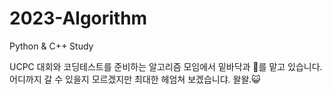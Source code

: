 # 2023-Algorithm
Python & C++ Study

UCPC 대회와 코딩테스트를 준비하는 알고리즘 모임에서 밑바닥과 👧를 맡고 있습니다. <br/>
어디까지 갈 수 있을지 모르겠지만 최대한 헤엄쳐 보겠습니댜. 왈왈.😺
